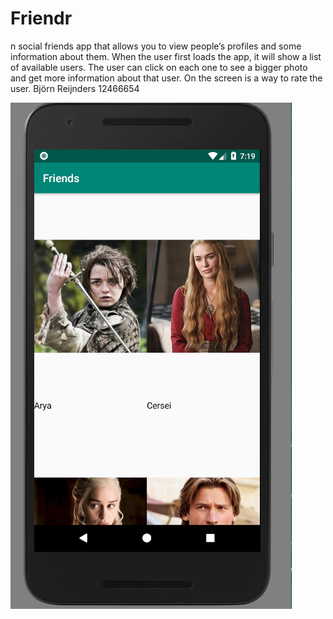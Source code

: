 # Friendr
n social friends app that allows you to view people’s profiles and some information about them. When the user first loads the app, it will show a list of available users. The user can click on each one to see a bigger photo and get more information about that user. On the screen is a way to rate the user.
Björn Reijnders 12466654

![alt text](https://github.com/Bjorninator/Friendr/blob/master/doc/Friendr.PNG)
